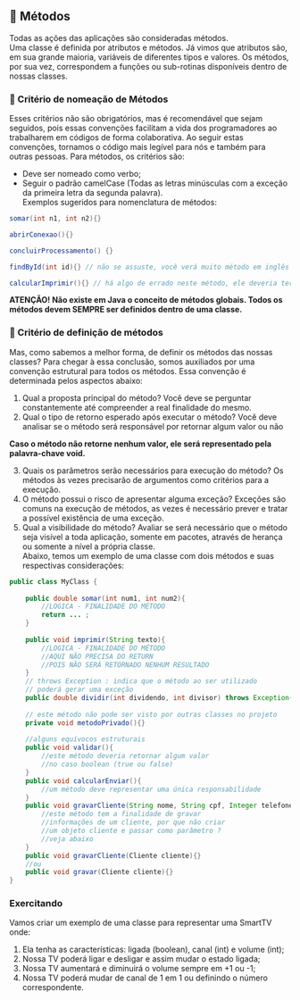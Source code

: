 ## 📌 Métodos

Todas as ações das aplicações são consideradas métodos.<br>
Uma classe é definida por atributos e métodos. Já vimos que atributos são, em sua grande maioria, variáveis de diferentes tipos e valores. Os métodos, por sua vez, correspondem a funções ou sub-rotinas disponíveis dentro de nossas classes.<br>

### 🔗 Critério de nomeação de Métodos

Esses critérios não são obrigatórios, mas é recomendável que sejam seguidos, pois essas convenções facilitam a vida dos programadores ao trabalharem em códigos de forma colaborativa. Ao seguir estas convenções, tornamos o código mais legível para nós e também para outras pessoas. Para métodos, os critérios são:<br>

* Deve ser nomeado como verbo;
* Seguir o padrão camelCase (Todas as letras minúsculas com a exceção da primeira letra da segunda palavra).<br>
Exemplos sugeridos para nomenclatura de métodos:<br>

~~~java	
somar(int n1, int n2){}

abrirConexao(){}

concluirProcessamento() {}

findById(int id){} // não se assuste, você verá muito método em inglês em sua jornada

calcularImprimir(){} // há algo de errado neste método, ele deveria ter uma única finalidade
~~~

**ATENÇÃO! Não existe em Java o conceito de métodos globais. Todos os métodos devem SEMPRE ser definidos dentro de uma classe.**

### 🔗 Critério de definição de métodos

Mas, como sabemos a melhor forma, de definir os métodos das nossas classes? Para chegar à essa conclusão, somos auxiliados por uma convenção estrutural para todos os métodos. Essa convenção é determinada pelos aspectos abaixo:<br>

1. Qual a proposta principal do método? Você deve se perguntar constantemente até compreender a real finalidade do mesmo.
2. Qual o tipo de retorno esperado após executar o método? Você deve analisar se o método será responsável por retornar algum valor ou não

**Caso o método não retorne nenhum valor, ele será representado pela palavra-chave void.**

3. Quais os parâmetros serão necessários para execução do método? Os métodos às vezes precisarão de argumentos como critérios para a execução.
4. O método possui o risco de apresentar alguma exceção? Exceções são comuns na execução de métodos, as vezes é necessário prever e tratar a possível existência de uma exceção.
5. Qual a visibilidade do método? Avaliar se será necessário que o método seja visível a toda aplicação, somente em pacotes, através de herança ou somente a nível a própria classe.<br>
Abaixo, temos um exemplo de uma classe com dois métodos e suas respectivas considerações:

~~~java	
public class MyClass {
	
	public double somar(int num1, int num2){
		//LOGICA - FINALIDADE DO MÉTODO
		return ... ;
	}
	
	public void imprimir(String texto){
		//LOGICA - FINALIDADE DO MÉTODO
		//AQUI NÃO PRECISA DO RETURN
		//POIS NÃO SERÁ RETORNADO NENHUM RESULTADO
	}
	// throws Exception : indica que o método ao ser utilizado
	// poderá gerar uma exceção
	public double dividir(int dividendo, int divisor) throws Exception{}
	
	// este método não pode ser visto por outras classes no projeto
	private void metodoPrivado(){}
	
	//alguns equívocos estruturais
	public void validar(){
		//este método deveria retornar algum valor
		//no caso boolean (true ou false)
	}
	public void calcularEnviar(){
		//um método deve representar uma única responsabilidade
	}
	public void gravarCliente(String nome, String cpf, Integer telefone, ....){
		//este método tem a finalidade de gravar
		//informações de um cliente, por que não criar
		//um objeto cliente e passar como parâmetro ?
		//veja abaixo
	}
	public void gravarCliente(Cliente cliente){}
	//ou
	public void gravar(Cliente cliente){}
}
~~~

### Exercitando 

Vamos criar um exemplo de uma classe para representar uma SmartTV onde:

1. Ela tenha as características: ligada (boolean), canal (int) e volume (int);
2. Nossa TV poderá ligar e desligar e assim mudar o estado ligada;
3. Nossa TV aumentará e diminuirá o volume sempre em +1 ou -1;
4. Nossa TV poderá mudar de canal de 1 em 1 ou definindo o número correspondente.











